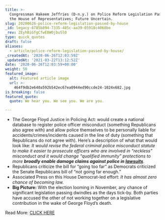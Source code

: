 ```yaml
---
title: >-
  Congressman Hakeem Jeffries (D-n.y.) on Police Reform Legislation Passed by
  the House of Representatives; Future Uncertain.
slug: 20200626-police-reform-legislation-passed-by-house
_id: legacy-6785b894-7335-405c-aa39-05918c4068be
_rev: ZEyhBiGfgCfwE8WOjbuSlO
type: quick_quotes
draft: false
aliases:
  - article/police-reform-legislation-passed-by-house/
_createdAt: '2020-06-26T12:03:59Z'
_updatedAt: '2021-03-22T13:12:52Z'
date: '2020-06-26T12:03:59+00:00'
weight: 50
featured_image:
  alt: Featured article image
  url: >-
    464f9db2e640a592b542ec67ea0944ed90ccde24-1024x682.jpg
is_breaking: false
featured_quote:
  quote: We hear you. We see you. We are you.

---
```

* The George Floyd Justice in Policing Act: would create a national database to register police officer misconduct (something Republicans also agree with) and allow police themselves to be personally liable for accidents/crimes/incidents caused in the line of duty (something that Republicans do not agree with). Here’s a description of what that would look like: _It would revise the federal criminal police misconduct statute to make it easier to prosecute officers who are involved in “reckless” misconduct and it would change “qualified immunity” protections to more **broadly enable damage claims against police in [lawsuits](https://apnews.com/2df9d32e313c79f0989774b16e1959b6)**._
* Republicans criticize the bill for “going too far” as Democrats criticized the Senate Republicans bill of “not going far enough.”
* Associated Press on this House Democrat-led effort: _It has almost zero chance of becoming law._
* **Big Picture:** With the election looming in November, any chance of significant legislation passing dwindles as the days tick-by. Both parties have accused the other of not working together on a legislative contribution in the wake of George Floyd’s death.

Read More: [CLICK HERE](https://apnews.com/49d9ec00012713177138c1097ee3821d)